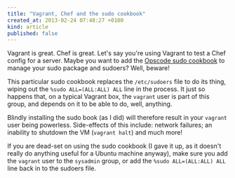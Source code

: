 ```yaml
---
title: "Vagrant, Chef and the sudo cookbook"
created_at: 2013-02-24 07:48:27 +0100
kind: article
published: false
---
```


Vagrant is great. Chef is great. Let's say you're using Vagrant to test a Chef config for a server. Maybe you want to add the [Opscode sudo cookbook](http://community.opscode.com/cookbooks/sudo) to manage your sudo package and sudoers? Well, beware!

This particular sudo cookbook replaces the `/etc/sudoers` file to do its thing, wiping out the `%sudo ALL=(ALL:ALL) ALL` line in the process. It just so happens that, on a typical Vagrant box, the `vagrant` user is part of this group, and depends on it to be able to do, well, anything.

Blindly installing the sudo book (as I did) will therefore result in your `vagrant` user being powerless. Side-effects of this include: network failures; an inability to shutdown the VM (`vagrant halt`) and much more!

If you are dead-set on using the sudo cookbook (I gave it up, as it doesn't really do anything useful for a Ubuntu machine anyway), make sure you add the `vagrant` user to the `sysadmin` group, or add the `%sudo ALL=(ALL:ALL) ALL` line back in to the sudoers file.
